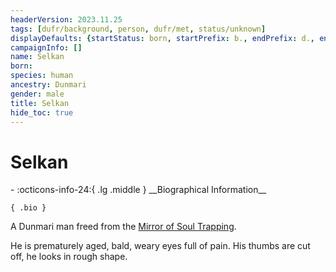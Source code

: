 ```yaml
---
headerVersion: 2023.11.25
tags: [dufr/background, person, dufr/met, status/unknown]
displayDefaults: {startStatus: born, startPrefix: b., endPrefix: d., endStatus: died}
campaignInfo: []
name: Selkan
born:
species: human
ancestry: Dunmari
gender: male
title: Selkan
hide_toc: true
---
```

# Selkan
<div class="grid cards ext-narrow-margin ext-one-column" markdown>
- :octicons-info-24:{ .lg .middle } __Biographical Information__

    { .bio }

</div>


A Dunmari man freed from the [Mirror of Soul Trapping](<../../campaigns/dunmari-frontier/treasure/treasure-from-agata/mirror-of-soul-trapping.md>). 

He is prematurely aged, bald, weary eyes full of pain. His thumbs are cut off, he looks in rough shape. 